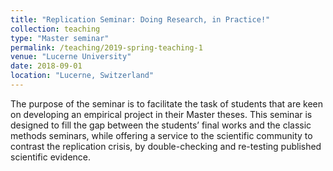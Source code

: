 ```yaml
---
title: "Replication Seminar: Doing Research, in Practice!"
collection: teaching
type: "Master seminar"
permalink: /teaching/2019-spring-teaching-1
venue: "Lucerne University"
date: 2018-09-01
location: "Lucerne, Switzerland"
---
```


The purpose of the seminar is to facilitate the task of students that are keen on developing an empirical project in their Master theses. This seminar is designed to fill the gap between the students’ final works and the classic methods seminars, while offering a service to the scientific community to contrast the replication crisis, by double-checking and re-testing published scientific evidence.
